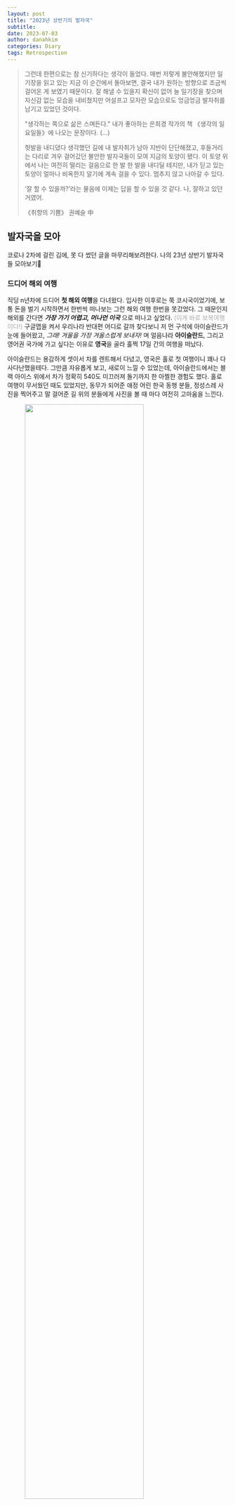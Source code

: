 ```yaml
---
layout: post
title: "2023년 상반기의 발자국"
subtitle: 
date: 2023-07-03
author: danahkim
categories: Diary
tags: Retrospection
---
```


>  그런데 한편으로는 참 신기하다는 생각이 들었다. 매번 저렇게 불안해했지만 일기장을 읽고 있는 지금 이 순간에서 돌아보면, 결국 내가 원하는 방향으로 조금씩 걸어온 게 보였기 때문이다. 잘 해낼 수 있을지 확신이 없어 늘 일기장을 찾으며 자신감 없는 모습을 내비쳤지만 어설프고 모자란 모습으로도 엉금엉금 발자취를 남기고 있었던 것이다.
> 
> "생각하는 쪽으로 삶은 스며든다." 내가 좋아하는 은희경 작가의 책  《생각의 일요일들》에 나오는 문장이다. (...)
>
> 헛발을 내디뎠다 생각했던 길에 내 발자취가 남아 지반이 단단해졌고, 후들거리는 다리로 겨우 걸어갔던 불안한 발자국들이 모여 지금의 토양이 됐다. 이 토양 위에서 나는 여전히 떨리는 걸음으로 한 발 한 발을 내디딜 테지만, 내가 딛고 있는 토양이 얼마나 비옥한지 알기에 계속 걸을 수 있다. 멈추지 않고 나아갈 수 있다.
>
>  ‘잘 할 수 있을까?’라는 물음에 이제는 답을 할 수 있을 것 같다. 나, 잘하고 있던 거였어.
>
> 《취향의 기쁨》 권예슬 中



## 발자국을 모아

코로나 2차에 걸린 김에, 못 다 썼던 글을 마무리해보려한다. 나의 23년 상반기 발자국들 모아보기👣



### 드디어 해외 여행

직딩 n년차에 드디어 **첫 해외 여행**을 다녀왔다. 입사한 이후로는 쭉 코시국이었기에, 보통 돈을 벌기 시작하면서 한번씩 떠나보는 그런 해외 여행 한번을 못갔었다. 그 때문인지 해외를 간다면 ***가장 가기 어렵고, 머나먼 이국*** 으로 떠나고 싶었다. <span style = "color: DarkGray;">(이게 바로 보복여행이다!)</span> 구글맵을 켜서 우리나라 반대편 어디로 갈까 찾다보니 저 먼 구석에 아이슬란드가 눈에 들어왔고, *그래! 겨울을 가장 겨울스럽게 보내자!* 며 얼음나라 **아이슬란드**, 그리고 영어권 국가에 가고 싶다는 이유로 **영국**을 골라 훌쩍 17일 간의 여행을 떠났다.

아이슬란드는 용감하게 셋이서 차를 렌트해서 다녔고, 영국은 홀로 첫 여행이니 꽤나 다사다난했을테다. 그만큼 자유롭게 보고, 새로이 느낄 수 있었는데, 아이슬란드에서는 블랙 아이스 위에서 차가 정확히 540도 미끄러져 돌기까지 한 아찔한 경험도 했다. 홀로 여행이 무서웠던 때도 있었지만, 동무가 되어준 애정 어린 한국 동행 분들, 정성스레 사진을 찍어주고 말 걸어준 길 위의 분들에게 사진을 볼 때 마다 여전히 고마움을 느낀다.

<figure>
<img src="/assets/images/2023-07-03-First-half-2023-memoirs_images/IMG_6640.jpeg" width="80%"/>
<figcaption><center>영화 '인터스텔라' 얼음행성 촬영지인 스카프타펠 빙하 투어</center></figcaption>
</figure>

<figure>
<img src="/assets/images/2023-07-03-First-half-2023-memoirs_images/IMG_1055.jpeg" width="80%"/>
<figcaption><center>로망이었던 (목숨을 건) 1번 국도 사진</center></figcaption>
</figure>

<figure>
<img src="/assets/images/2023-07-03-First-half-2023-memoirs_images/IMG_8323.jpeg" width="80%"/>
<figcaption><center>아이슬란드에 왔으면 자고로.. 라기엔 정말 뵙기 어려웠던 오로라느님 </center></figcaption>
</figure>

<figure>
<img src="/assets/images/2023-07-03-First-half-2023-memoirs_images/IMG_0086.jpeg" width="80%"/>
<figcaption><center>런던에 왔으면 자고로.. 런던아이 국룰 포즈</center></figcaption>
</figure>

<figure>
<img src="/assets/images/2023-07-03-First-half-2023-memoirs_images/IMG_2757.jpeg" width="80%"/>
<figcaption><center>런던의 박물관은 양심상 무료 입장이랍니다</center></figcaption>
</figure>

<figure>
<img src="/assets/images/2023-07-03-First-half-2023-memoirs_images/IMG_2565.jpeg" width="80%"/>
<figcaption><center>뾰족뾰족한 건물과 흐린 하늘. 해리포터의 도시 에딘버러</center></figcaption>
</figure>

그때 본 풍경과 내가 느낀 생각을 절대 잊지 않겠노라 했지만, 벌써 이렇게 기억이 흐려지는게 못내 아쉽다. 미래의 내가 이렇게 아쉬워할 줄 알고 과거의 내가 선제적으로(?) 고프로까지 사가서 부지런히 영상을 찍어왔건만, 아직도 그 선명한 영상들은 SD카드 안에서 동면 중이다. 그래서 내가 무엇을 했고 어떤 걸 느꼈냐면... 은 **여행기**로 담아보려 한다. *To be continued*. <span style = "color: DarkGray;">(올해 안에 영상 편집..할 수 있겠지?😅)</span>


### Software 직군이 되다

올해 Software 직군으로 전환하면서 **데이터 엔지니어링** 직무로 변경되었다. 이건 나에게 꽤나 마일스톤같은 일인게 나는 문과였기에 과거에는 내가 Software 직군이 되리라 상상해보지 못했기 때문이다. 개발자들만의 시험이라고 생각했었던 알고리즘 코딩테스트를 통과하고 Software 직군 전환 요건을 충족하였는데, 이 시점에 TF 조직으로 이동하며 Data Governance의 업무를 맡아 데이터 엔지니어링의 직무로 변경하게 되었다.

*'내 전공을 잘 살릴 수 있을까? 내가 하고 싶은 일을 할 수 있을까? 개발 전공이 아닌데 잘 할 수 있을까?'* 하는 고민에 불안한 적이 나는 여러 날 있다. 그러나 생각하는 쪽으로 삶은 스며든다고 하던가. 불확실한 미래에 불안해하며 스트레스 받으면서도 그때마다 내딛었던 걸음들이 결국 어떤 방향으로 가고 있다는 것을 믿는다. 이 발걸음으로 또 나는 어떤 길을 만들어 가게 될지 궁금하다.

<style>
.video_wrap { position:relative;padding-bottom:52.25% ;height:0; width:100% ;  }
.video_wrap_iframe {position:absolute;top:0;left:0;width:100%;height:100%;}
</style>

<div class="video_wrap">
	<iframe class="video_wrap_iframe" src="https://www.youtube.com/embed/cQgfvx_7sw8" title="The new Morning | 19시의 모닝 편 | 기아" frameborder="0" allow="accelerometer; autoplay; clipboard-write; encrypted-media; gyroscope; picture-in-picture; web-share" allowfullscreen></iframe>
</div>


데이터 엔지니어로 전환하자마자 '데이터 엔지니어의 모닝'라는 광고가 나왔다. 아무래도 이름이 Data + Engineer이다보니 요즘 관심 받을만한 직무인가보다. 아직은 데이터에 대해서도, 개발에 대해서도 아직 알아가야 할 게 많지만, 이 직무에서 배우는 것들이 흥미롭고 또 재미있다! 그런데 19시에 출근해서 어떤 일을 하는지는.. 이런 부분에 대해 일년 동안 배워보고, 다음에 글로 다뤄봐야겠다.

<figure>
<img src="/assets/images/2023-07-03-First-half-2023-memoirs_images/morning1.png" width="80%"/>
<figcaption><center>진짜 이렇게 생겼나요? -> O </center></figcaption>
</figure>

<figure>
<img src="/assets/images/2023-07-03-First-half-2023-memoirs_images/morning2.png" width="80%"/>
<figcaption><center>진짜 이렇게 일하나요? -> X 코드보고 저렇게 웃고 있으면 개발자가 아닙니다</center></figcaption>
</figure>
<figure>
<img src="/assets/images/2023-07-03-First-half-2023-memoirs_images/programmer.png" width="50%"/>
<figcaption><center>바람직한 모습</center></figcaption>
</figure>



### 랏을 흘려요?

"죄송하지만.. 마는게 뭐예요?" 예전에 '테이블을 만다'는 표현을 처음 듣고 내가 한 질문이다. 

- A: "테이블 다 **말렸어요**?" ---> (테이블을 바짝 말린다고?(**dry**))
- B: "네, 테이블 다 **말았어요**." ---> (테이블을 돌돌 말았다고?(**roll**))

이런 대화를 들을 때 마다 나는 머릿 속에 괄호 속의 이미지가 그려져 혼자 속으로 웃음을 참곤 했다.

업에서는 으레 모두 통용되는 고유한 표현이 있다. 테이블을 만다, 그리고 공정을 태운다, 랏을 흘린다. 말아? 태워? 흘려? 처음에는 이게 무슨 말이지 하다가 결국 적응해서 나도 똑같이 쓰게 되는 표현이다. 쓰다보니 뭐 이보다 더 적절한 동사가 없달까.

지금 있는 회사는 가장 복잡한 업 중 하나이다. 하나의 제품을 만들기 위해 판매, 제조, 인프라 등 여러 도메인의 다양한 프로세스를 거치며 많은 직무의 사람들이 함께 일을 하고 있다. 워낙 어려운 용어와 고유한 낯선 표현으로 단어조차 알아듣는게 많이 어려웠지만, 이제는 나도 점차 익숙해지고 있다.

그런데 어떤 순간에 불현듯, 내가 이런 표현을 사용하는게 익숙해졌다는 느낌을 받았다. 적응을 잘 하고 있다는 편안한 기분이 들면서도, 또 한편으로는 어쩌면 이렇게 동화된다는 생각에 무서웠다. 나라는 사람을 잃어버리지 않게, **처음의 낯선 느낌을 잊지 않고 싶다.**


### 요즘, 다시 아날로그

다들 알다시피 직장인은 월화수목금 출근하면 주말은 고작 이틀. 평일엔 퇴근하고 운동만 다녀와도 금방 10시다. 이렇게 빠르게 흘러가는 시간 속에 나는 무엇을 위해 사는걸까? 이 중 진짜 내 것은 무엇일까? 이런 생각을 오랫동안 했다.

요즘에는 사는 건 꼭 무엇을 위해서는 아니라는 생각이 든다. **무엇을 위해 사는게 아니라면 현재에 충실하고 나의 순간들을 잘 담아둬야겠다**..는 생각에서 시작한 나의 의식이, **사진으로 간직하는 것**에 닿아버렸다. 그것도 **아날로그 필름 사진**. 집 장롱에 잠들어 있던 아빠의 오래된 1996년도 올림픽 기념 카메라를 찾았다.

<figure>
<img src="/assets/images/2023-07-03-First-half-2023-memoirs_images/IMG_3619.jpeg" width="80%"/>
<figcaption><center>지금은 사라진 삼성 KENOX 필름카메라. 여행갈 때 캐리어에 가져갔다가 플라스틱에 금이 갔다.. (아빠 미안 ㅠㅠ)</center></figcaption>
</figure>

<figure>
<img src="/assets/images/2023-07-03-First-half-2023-memoirs_images/IMG_3621.jpeg" width="80%"/>
<figcaption><center>1996년도 애틀랜타 올림픽 기념 마크</center></figcaption>
</figure>



사진은 순간을 오래 기억하는 가장 좋은 방법이다. 특히 필름 카메라는 한 장 씩 소중하게 셔터를 누르며 그 순간을 더 강렬한 기억으로 만들어 준다. 당장 결과를 알 수 없으니 인화까지 기다리는 설렘을 준다. 그렇게 인화된 사진은 잘 보이는 어딘가에 걸어두고 기억을 곱씹게 한다.

나는 아이패드로 다이어리 쓰기를 몇 번이나 도전하다가, 실패하고는 여전히 종이 다이어리를 쓴다. 언제 어디서나 읽는 전자책도 좋지만, 정말 아껴보고픈 책은 종이책을 구매해 형광펜을 치며 본다. **'내 것'**이라는 소유의 인식은 여전히 디지털이 아날로그를 대체할 수 없나보다. 디지털이 아날로그를 완전히 대체할 수 없는 것은 마찬가지로 AI가 사람을 완전히 대체하지 못하게 된다는 것일까..

마무리를 어떻게 해야할지 모르겠다. 아날로그가 좋아지려는건 Y2K 유행에 나의 무의식이 만들어낸 반응 때문인가, 아니면 이것 조차 기억의 향수인가. 어쨌거나 내가 이 블로그에 기록하는 지금 이 행위도 흩어지는 기억을 붙잡는 그 일환인 것 같다.

### 뿌듯했던 순간들

- 👏 홀로 하는 첫 여행을 했다.
- 👏 개발자들의 영역이라 생각했었던 코딩테스트 SW Certi Advanced를 통과했다.
- 👏 내가 간사인 학습조직이 상반기 우수 조직으로 선정되어 사장님께 시상을 받았다.